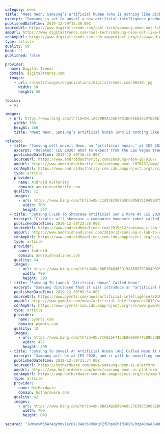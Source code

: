 ```yaml
---
category: news
title: "Meet Neon, Samsung’s artificial human (who is nothing like Bixby) at CES 2020"
excerpt: "Samsung is set to unveil a new artificial intelligence product named Neon at CES 2020, and apparently, it will be nothing like the company’s A.I.-powered digital assistant Bixby. Not much is known about Neon so far, aside from what has been posted so far on the product’s social media pages. The pinned tweet for Neon’s official Twitter ..."
publishedDateTime: 2019-12-29T15:30:00Z
sourceUrl: https://www.digitaltrends.com/cool-tech/samsung-neon-not-like-bixby-unveiling-ces-2020/
ampUrl: https://www.digitaltrends.com/cool-tech/samsung-neon-not-like-bixby-unveiling-ces-2020/?amp
cdnAmpUrl: https://www-digitaltrends-com.cdn.ampproject.org/c/s/www.digitaltrends.com/cool-tech/samsung-neon-not-like-bixby-unveiling-ces-2020/?amp
type: article
quality: 69
heat: -1
published: false

provider:
  name: Digital Trends
  domain: digitaltrends.com
  images:
    - url: /assets/images/organizations/digitaltrends.com-50x50.jpg
      width: 50
      height: 50

topics:
  - AI

images:
  - url: https://www.bing.com/th?id=ON.1A329B9A25AE7401BD4EEB36297BB0E7
    width: 700
    height: 366
    title: "Meet Neon, Samsung’s artificial human (who is nothing like Bixby) at CES 2020"

related:
  - title: "Samsung will unveil Neon, an ‘artificial human,’ at CES 2020"
    excerpt: "Related: CES 2020: What to expect from the Las Vegas trade show So what is Neon, exactly? That isn’t totally clear yet, but our guess is that it will be a software-based artificial intelligence that will appear human in both its image and communication. The promotional images on the Neon Twitter account show (presumably) fake humans from ..."
    publishedDateTime: 2019-12-30T16:35:00Z
    sourceUrl: https://www.androidauthority.com/samsung-neon-1070167/
    ampUrl: https://www.androidauthority.com/samsung-neon-1070167/amp/
    cdnAmpUrl: https://www-androidauthority-com.cdn.ampproject.org/c/s/www.androidauthority.com/samsung-neon-1070167/amp/
    type: article
    provider:
      name: Android Authority
      domain: androidauthority.com
    quality: 72
    images:
      - url: https://www.bing.com/th?id=ON.11A83ECFE76DCCE95B15194980750F18
        width: 700
        height: 357
  - title: "Samsung C-Lab To Showcase Artificial Sun & More At CES 2020"
    excerpt: "Circulus will showcase a companion humanoid robot called 'piBo'. Designed for single-person households ... by education and enjoys teaching basic mathematics tricks to school kids in his spare time. Sumit believes in artificial intelligence and dreams of a fully open, intelligent and connected world."
    publishedDateTime: 2019-12-30T22:30:00Z
    sourceUrl: https://www.androidheadlines.com/2019/12/samsung-c-lab-to-showcase-artificial-sun-at-ces-2020.html
    ampUrl: https://www.androidheadlines.com/2019/12/samsung-c-lab-to-showcase-artificial-sun-at-ces-2020.html/amp
    cdnAmpUrl: https://www-androidheadlines-com.cdn.ampproject.org/c/s/www.androidheadlines.com/2019/12/samsung-c-lab-to-showcase-artificial-sun-at-ces-2020.html/amp
    type: article
    provider:
      name: Android
      domain: androidheadlines.com
    quality: 44
    images:
      - url: https://www.bing.com/th?id=ON.56B1BAB36FD19A3E05799094D329A498
        width: 700
        height: 393
  - title: "Samsung To Launch ‘Artificial Human’ Called Neon"
    excerpt: "Samsung disclosed that it will introduce an “artificial human” called Neon at CES 2020 on Jan. 7 that is totally different than its artificial intelligence (AI) assistant Bixby, Digital Trends reported. The limited information about Neon was shared on Samsung’s Twitter account, and includes an “Artificial Human” teaser in several ..."
    publishedDateTime: 2019-12-30T05:54:00Z
    sourceUrl: https://www.pymnts.com/news/artificial-intelligence/2019/samsung-to-launch-artificial-human-called-neon/
    ampUrl: https://www.pymnts.com/news/artificial-intelligence/2019/samsung-to-launch-artificial-human-called-neon/amp/
    cdnAmpUrl: https://www-pymnts-com.cdn.ampproject.org/c/s/www.pymnts.com/news/artificial-intelligence/2019/samsung-to-launch-artificial-human-called-neon/amp/
    type: article
    provider:
      name: pymnts.com
      domain: pymnts.com
    quality: 42
    images:
      - url: https://www.bing.com/th?id=ON.71FB25F7133E9686AF742B9C7DBDCBA3
        width: 457
        height: 299
  - title: "Samsung To Unveil An Artificial Human (AH) Called Neon At CES"
    excerpt: "Samsung will be at CES 2020, and it will be unveiling something vastly different than what it has shown off before called Neon. Neon is said to be an artificial intelligence platform that was developed by Samsung Technology and Advanced Research Lab in the U.S. and is expected to be introduced as a new AI platform of Samsung. Neon has an ..."
    publishedDateTime: 2019-12-30T21:34:00Z
    sourceUrl: https://hothardware.com/news/samsung-neon-ai-platform
    ampUrl: https://amp.hothardware.com/news/samsung-neon-ai-platform
    cdnAmpUrl: https://amp-hothardware-com.cdn.ampproject.org/c/s/amp.hothardware.com/news/samsung-neon-ai-platform
    type: article
    provider:
      name: HotHardware
      domain: hothardware.com
    quality: 42
    images:
      - url: https://www.bing.com/th?id=ON.6BA2AB26994A9C27E38533068ED8C508
        width: 700
        height: 643

secured: "JwWoyvW35WY4qyMnV1erBI/34Qr6kRUKqYZfEMpeChidJ8Qb/Rzp4DxWA8wnD2aZHoTWTE+mpkd1pDegpAjnSZppZp+6t0AW4Hejahgyps4xpCsYGQhBxEn2rwJk2tJl5DfdQVOj9uwCKQ+0dr1U1mRxE4xiUi5RiXq30UKmK0Zhfa1duTyidQhxYMsiOezlUpZSJRRzxIgNRA6oaUWRjaKo8rxrodsD/Pqsgf5jO75uchuVSlxSIRR3d8oLBh3uhxHEYFGYy8hUY+IKmwxw+Q==;zCeyIqubm97nNN3I99EXGw=="
---
```


